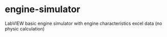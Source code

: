 # engine-simulator
LabVIEW basic engine simulator with engine characteristics excel data (no physic calculation)
